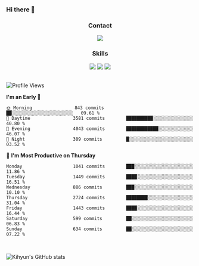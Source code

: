 ### Hi there 👋

<!--
**Key5771/Key5771** is a ✨ _special_ ✨ repository because its `README.md` (this file) appears on your GitHub profile.

Here are some ideas to get you started:

- 🔭 I’m currently working on ...
- 🌱 I’m currently learning ...
- 👯 I’m looking to collaborate on ...
- 🤔 I’m looking for help with ...
- 💬 Ask me about ...
- 📫 How to reach me: ...
- 😄 Pronouns: ...
- ⚡ Fun fact: ...
-->

<h3 align="center">Contact</h3>
<div align="center">
  <a href="mailto:ksj57715@gmail.com"><img src="https://img.shields.io/badge/Gmail-D14836?style=for-the-badge&logo=gmail&logoColor=white"/></a>
</div>

<h3 align="center">Skills</h3>
<div align="center">
  <img src="https://img.shields.io/badge/iOS-000000?style=for-the-badge&logo=ios&logoColor=white"/>
  <img src="https://img.shields.io/badge/Swift-FA7343?style=for-the-badge&logo=swift&logoColor=white"/>
  <img src="https://img.shields.io/badge/Xcode-007ACC?style=for-the-badge&logo=Xcode&logoColor=white"/>
</div>

<br>

<!--START_SECTION:waka-->
![Profile Views](http://img.shields.io/badge/Profile%20Views-0-blue)

**I'm an Early 🐤** 

```text
🌞 Morning                843 commits         ██░░░░░░░░░░░░░░░░░░░░░░░   09.61 % 
🌆 Daytime                3581 commits        ██████████░░░░░░░░░░░░░░░   40.80 % 
🌃 Evening                4043 commits        ████████████░░░░░░░░░░░░░   46.07 % 
🌙 Night                  309 commits         █░░░░░░░░░░░░░░░░░░░░░░░░   03.52 % 
```
📅 **I'm Most Productive on Thursday** 

```text
Monday                   1041 commits        ███░░░░░░░░░░░░░░░░░░░░░░   11.86 % 
Tuesday                  1449 commits        ████░░░░░░░░░░░░░░░░░░░░░   16.51 % 
Wednesday                886 commits         ███░░░░░░░░░░░░░░░░░░░░░░   10.10 % 
Thursday                 2724 commits        ████████░░░░░░░░░░░░░░░░░   31.04 % 
Friday                   1443 commits        ████░░░░░░░░░░░░░░░░░░░░░   16.44 % 
Saturday                 599 commits         ██░░░░░░░░░░░░░░░░░░░░░░░   06.83 % 
Sunday                   634 commits         ██░░░░░░░░░░░░░░░░░░░░░░░   07.22 % 
```



<!--END_SECTION:waka-->

<br>


![Kihyun's GitHub stats](https://github-readme-stats.vercel.app/api?username=key5771&show_icons=true&theme=radical)

